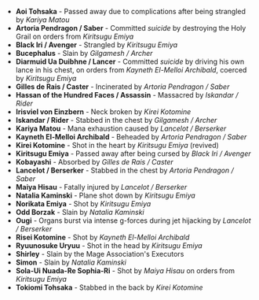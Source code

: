 - **Aoi Tohsaka** - Passed away due to complications after being strangled by *Kariya Matou*
- **Artoria Pendragon / Saber** - Committed *suicide* by destroying the Holy Grail on orders from *Kiritsugu Emiya*
- **Black Iri / Avenger** - Strangled by _Kiritsugu Emiya_
- **Bucephalus** - Slain by _Gilgamesh / Archer_
- **Diarmuid Ua Duibhne / Lancer** - Committed _suicide_ by driving his own lance in his chest, on orders from *Kayneth El-Melloi Archibald*, coerced by *Kiritsugu Emiya*
- **Gilles de Rais / Caster** - Incinerated by _Artoria Pendragon / Saber_
- **Hassan of the Hundred Faces / Assassin** - Massacred by _Iskandar / Rider_
- **Irisviel von Einzbern** - Neck broken by _Kirei Kotomine_
- **Iskandar / Rider** - Stabbed in the chest by _Gilgamesh / Archer_
- **Kariya Matou** - Mana exhaustion caused by _Lancelot / Berserker_
- **Kayneth El-Melloi Archibald** - Beheaded by _Artoria Pendragon / Saber_
- **Kirei Kotomine** - Shot in the heart by _Kiritsugu Emiya_ (revived)
- **Kiritsugu Emiya** - Passed away after being cursed by *Black Iri / Avenger*
- **Kobayashi** - Absorbed by _Gilles de Rais / Caster_
- **Lancelot / Berserker** - Stabbed in the chest by _Artoria Pendragon / Saber_
- **Maiya Hisau** - Fatally injured by _Lancelot / Berserker_
- **Natalia Kaminski** - Plane shot down by _Kiritsugu Emiya_
- **Norikata Emiya** - Shot by _Kiritsugu Emiya_
- **Odd Borzak** - Slain by _Natalia Kaminski_
- **Ougi** - Organs burst via intense g-forces during jet hijacking by _Lancelot / Berserker_
- **Risei Kotomine** - Shot by _Kayneth El-Melloi Archibald_
- **Ryuunosuke Uryuu** - Shot in the head by _Kiritsugu Emiya_
- **Shirley** - Slain by the Mage Association's Executors
- **Simon** - Slain by _Natalia Kaminski_
- **Sola-Ui Nuada-Re Sophia-Ri** - Shot by _Maiya Hisau_ on orders from *Kiritsugu Emiya*
- **Tokiomi Tohsaka** - Stabbed in the back by _Kirei Kotomine_